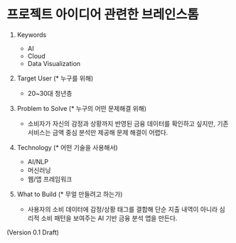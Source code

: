 # 프로젝트 아이디어 관련한 브레인스톰


1. Keywords
   - AI
   - Cloud
   - Data Visualization

2. Target User (* 누구를 위해)
   - 20~30대 청년층

3. Problem to Solve (* 누구의 어떤 문제해결 위해)
   - 소비자가 자신의 감정과 상황까지 반영된 금융 데이터를 확인하고 싶지만, 기존 서비스는 금액 중심 분석만 제공해 문제 해결이 어렵다.

4. Technology (* 어떤 기술을 사용해서)
   - AI/NLP
   - 머신러닝
   - 웹/앱 프레임워크

5. What to Build (* 무얼 만들려고 하는가)
   - 사용자의 소비 데이터에 감정/상황 태그를 결합해 단순 지출 내역이 아니라 심리적 소비 패턴을 보여주는 AI 기반 금융 분석 앱을 만든다.

(Version 0.1 Draft)
